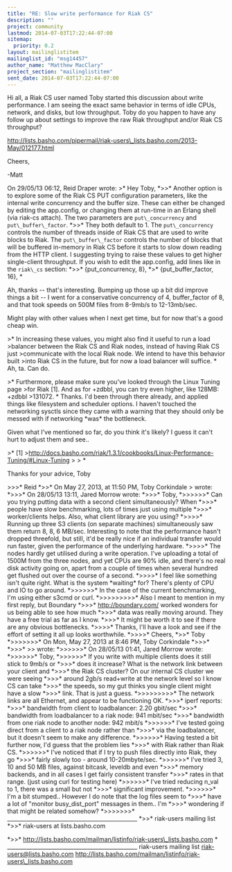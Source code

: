 ```yaml
---
title: "RE: Slow write performance for Riak CS"
description: ""
project: community
lastmod: 2014-07-03T17:22:44-07:00
sitemap:
  priority: 0.2
layout: mailinglistitem
mailinglist_id: "msg14457"
author_name: "Matthew MacClary"
project_section: "mailinglistitem"
sent_date: 2014-07-03T17:22:44-07:00
---
```



Hi all, a Riak CS user named Toby started this discussion about write
performance. I am seeing the exact same behavior in terms of idle CPUs,
network, and disks, but low throughput. Toby do you happen to have any
follow up about settings to improve the raw Riak throughput and/or Riak CS
throughput?

http://lists.basho.com/pipermail/riak-users\_lists.basho.com/2013-May/012177.html

Cheers,

-Matt

On 29/05/13 06:12, Reid Draper wrote:
&gt;\* Hey Toby,
\*&gt;&gt;\* Another option is to explore some of the Riak CS PUT
configuration parameters, like the internal write concurrency and the
buffer size. These can either be changed by editing the app.config, or
changing them at run-time in an Erlang shell (via riak-cs attach). The
two parameters are `put\_concurrency` and `put\_buffer\_factor`.
\*&gt;&gt;\* They both default to 1. The `put\_concurrency` controls the number
of threads inside of Riak CS that are used to write blocks to Riak.
The `put\_buffer\_factor` controls the number of blocks that will be
buffered in-memory in Riak CS before it starts to slow down reading
from the HTTP client. I suggesting trying to raise these values to get
higher single-client throughput. If you wish to edit the app.config,
add lines like in the `riak\_cs` section:
\*&gt;&gt;\* {put\_concurrency, 8},
\*&gt;\* {put\_buffer\_factor, 16},
\*

Ah, thanks -- that's interesting. Bumping up those up a bit did improve
things a bit -- I went for a conservative concurrency of 4,
buffer\_factor of 8, and that took speeds on 500M files from 8-9mb/s to
12-13mb/sec.

Might play with other values when I next get time, but for now that's a
good cheap win.

&gt;\* In increasing these values, you might also find it useful to run a load 
&gt;balancer between the Riak CS and Riak nodes, instead of having Riak CS just 
&gt;communicate with the local Riak node. We intend to have this behavior built 
&gt;into Riak CS in the future, but for now a load balancer will suffice.
\*
Ah, ta. Can do.

&gt;\* Furthermore, please make sure you've looked through the Linux Tuning page 
&gt;for Riak [1]. And as for +zdbbl, you can try even higher, like 128MB: +zdbbl 
&gt;131072.
\*
Thanks.
I'd been through there already, and applied things like filesystem and
scheduler options.
I haven't touched the networking sysctls since they came with a warning
that they should only be messed with if networking \*was\* the bottleneck.

Given what I've mentioned so far, do you think it's likely?
I guess it can't hurt to adjust them and see..

&gt;\* [1] 
&gt;http://docs.basho.com/riak/1.3.1/cookbooks/Linux-Performance-Tuning/#Linux-Tuning
&gt; 
&gt;
\*

Thanks for your advice,
Toby


&gt;&gt;&gt;\* Reid
\*&gt;&gt;\* On May 27, 2013, at 11:50 PM, Toby Corkindale &gt;
wrote:
\*&gt;&gt;&gt;\* On 28/05/13 13:11, Jared Morrow wrote:
\*&gt;&gt;&gt;\* Toby,
\*&gt;&gt;&gt;&gt;&gt;&gt;\* Can you trying putting data with a second client simultaneously? When
\*&gt;&gt;&gt;\* people have slow benchmarking, lots of times just using multiple
\*&gt;&gt;&gt;\* worker/clients helps. Also, what client library are you using?
\*&gt;&gt;&gt;&gt;\* Running up three S3 clients (on separate machines)
simultaneously saw them return 8, 8, 6 MB/sec. Interesting to note
that the performance hasn't dropped threefold, but still, it'd be
really nice if an individual transfer would run faster, given the
performance of the underlying hardware.
\*&gt;&gt;&gt;&gt;\* The nodes hardly get utilised during a write operation. I've
uploading a total of 1500M from the three nodes, and yet CPUs are 90%
idle, and there's no real disk activity going on, apart from a couple
of times when several hundred get flushed out over the course of a
second.
\*&gt;&gt;&gt;&gt;\* I feel like something isn't quite right. What is the system
\*waiting\* for? There's plenty of CPU and IO to go around.
\*&gt;&gt;&gt;&gt;&gt;&gt;\* In the case of the current benchmarking, I'm using either
s3cmd or curl.
\*&gt;&gt;&gt;&gt;&gt;&gt;&gt;&gt;&gt;\* Also I meant to mention in my first reply, but Boundary
\*&gt;&gt;&gt;\* http://boundary.com/  worked wonders for
us being able to see how much
\*&gt;&gt;&gt;\* data was really moving around. They have a free trial as far as I know.
\*&gt;&gt;&gt;\* It might be worth it to see if there are any obvious bottlenecks.
\*&gt;&gt;&gt;&gt;\* Thanks, I'll have a look and see if the effort of setting it
all up looks worthwhile.
\*&gt;&gt;&gt;&gt;\* Cheers,
\*&gt;&gt;\* Toby
\*&gt;&gt;&gt;&gt;&gt;&gt;&gt;\* On Mon, May 27, 2013 at 8:46 PM, Toby Corkindale
\*&gt;&gt;&gt;\* 
\*&gt;&gt;&gt;\* &gt;&gt;
wrote:
\*&gt;&gt;&gt;&gt;&gt;&gt;\* On 28/05/13 01:41, Jared Morrow wrote:
\*&gt;&gt;&gt;&gt;&gt;&gt;\* Toby,
\*&gt;&gt;&gt;&gt;&gt;&gt;\* If you write with multiple clients does it still
stick to 9mb/s or
\*&gt;&gt;&gt;\* does it increase? What is the network link between your
client and
\*&gt;&gt;&gt;\* the Riak CS cluster? On our internal CS cluster we were seeing
\*&gt;&gt;&gt;\* around 2gb/s read+write at the network level so I know CS can take
\*&gt;&gt;&gt;\* the speeds, so my gut thinks you single client might have a slow
\*&gt;&gt;&gt;\* link. That is just a guess.
\*&gt;&gt;&gt;&gt;&gt;&gt;&gt;&gt;&gt;\* The network links are all Ethernet, and appear to be
functioning OK.
\*&gt;&gt;&gt;\* iperf reports:
\*&gt;&gt;&gt;\* bandwidth from client to loadbalancer: 2.20 gbit/sec
\*&gt;&gt;&gt;\* bandwidth from loadbalancer to a riak node: 941 mbit/sec
\*&gt;&gt;&gt;\* bandwidth from one riak node to another node: 942 mbit/s
\*&gt;&gt;&gt;&gt;&gt;&gt;\* I've tested going direct from a client to a riak node rather than
\*&gt;&gt;&gt;\* via the loadbalancer, but it doesn't seem to make any difference.
\*&gt;&gt;&gt;&gt;&gt;&gt;\* Having tested a bit further now, I'd guess that the problem lies
\*&gt;&gt;&gt;\* with Riak rather than Riak CS.
\*&gt;&gt;&gt;&gt;&gt;&gt;\* I've noticed that if I try to push files directly into
Riak, they go
\*&gt;&gt;&gt;\* fairly slowly too - around 10-20mbyte/sec.
\*&gt;&gt;&gt;&gt;&gt;&gt;\* I've tried 3, 10 and 50 MB files, against bitcask, leveldb and even
\*&gt;&gt;&gt;\* memory backends, and in all cases I get fairly consistent transfer
\*&gt;&gt;&gt;\* rates in that range. (just using curl for testing here)
\*&gt;&gt;&gt;&gt;&gt;&gt;\* I've tried reducing n\_val to 1, there was a small but not
\*&gt;&gt;&gt;\* significant improvement.
\*&gt;&gt;&gt;&gt;&gt;&gt;\* I'm a bit stumped.. However I do note that the log files seem to
\*&gt;&gt;&gt;\* have a lot of "monitor busy\_dist\_port" messages in them.. I'm
\*&gt;&gt;&gt;\* wondering if that might be related somehow?
\*&gt;&gt;&gt;&gt;&gt;&gt;&gt;\* \_\_\_\_\_\_\_\_\_\_\_\_\_\_\_\_\_\_\_\_\_\_\_\_\_\_\_\_\_\_\_\_\_\_\_\_\_\_\_\_\_\_\_\_\_\_\_
\*&gt;&gt;\* riak-users mailing list
\*&gt;&gt;\* riak-users at lists.basho.com

\*&gt;&gt;\* http://lists.basho.com/mailman/listinfo/riak-users\_lists.basho.com
\*
\_\_\_\_\_\_\_\_\_\_\_\_\_\_\_\_\_\_\_\_\_\_\_\_\_\_\_\_\_\_\_\_\_\_\_\_\_\_\_\_\_\_\_\_\_\_\_
riak-users mailing list
riak-users@lists.basho.com
http://lists.basho.com/mailman/listinfo/riak-users\_lists.basho.com

